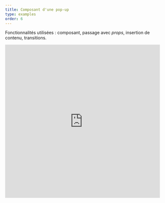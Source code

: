 ```yaml
---
title: Composant d'une pop-up
type: examples
order: 6
---
```


Fonctionnalités utilisées : composant, passage avec *props*, insertion de contenu, transitions.

<iframe width="100%" height="500" src="https://jsfiddle.net/yyx990803/mwLbw11k/embedded/result,html,js,css" allowfullscreen="allowfullscreen" frameborder="0"></iframe>
